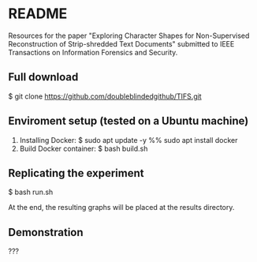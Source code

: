 # README #

Resources for the paper "Exploring Character Shapes for Non-Supervised Reconstruction of Strip-shredded Text Documents" submitted to IEEE Transactions on Information Forensics and Security.

## Full download

$ git clone https://github.com/doubleblindedgithub/TIFS.git

## Enviroment setup (tested on a Ubuntu machine)

1. Installing Docker: $ sudo apt update -y %% sudo apt install docker
2. Build Docker container: $ bash build.sh

## Replicating the experiment

$ bash run.sh

At the end, the resulting graphs will be placed at the results directory.

## Demonstration
???
